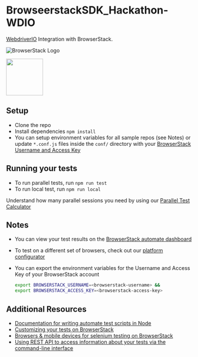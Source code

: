 # BrowseerstackSDK_Hackathon-WDIO
[WebdriverIO](http://webdriver.io/) Integration with BrowserStack.

![BrowserStack Logo](https://d98b8t1nnulk5.cloudfront.net/production/images/layout/logo-header.png?1469004780)

<img src = "https://webdriver.io/img/webdriverio.png" height = "100">

## Setup
* Clone the repo
* Install dependencies `npm install`
* You can setup environment variables for all sample repos (see Notes) or update `*.conf.js` files inside the `conf/` directory with your [BrowserStack Username and Access Key](https://www.browserstack.com/accounts/settings)

## Running your tests
- To run parallel tests, run `npm run test`
- To run local test, run `npm run local`

 Understand how many parallel sessions you need by using our [Parallel Test Calculator](https://www.browserstack.com/automate/parallel-calculator?ref=github)

## Notes
* You can view your test results on the [BrowserStack automate dashboard](https://www.browserstack.com/automate)
* To test on a different set of browsers, check out our [platform configurator](https://www.browserstack.com/automate/capabilities)
* You can export the environment variables for the Username and Access Key of your BrowserStack account
  
  ```sh
  export BROWSERSTACK_USERNAME=<browserstack-username> &&
  export BROWSERSTACK_ACCESS_KEY=<browserstack-access-key>
  ```
  
## Additional Resources
* [Documentation for writing automate test scripts in Node](https://www.browserstack.com/automate/node)
* [Customizing your tests on BrowserStack](https://www.browserstack.com/automate/capabilities)
* [Browsers & mobile devices for selenium testing on BrowserStack](https://www.browserstack.com/list-of-browsers-and-platforms?product=automate)
* [Using REST API to access information about your tests via the command-line interface](https://www.browserstack.com/automate/rest-api)
